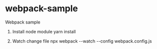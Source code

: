 # webpack-sample
Webpack sample

1. Install node module
yarn install

2. Watch change file
npx webpack --watch --config webpack.config.js
